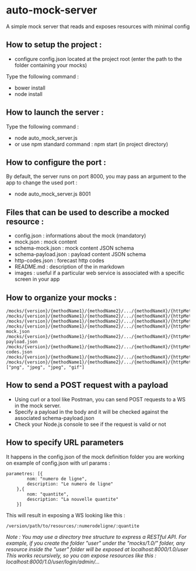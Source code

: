 # auto-mock-server
A simple mock server that reads and exposes resources with minimal config

## How to setup the project :
* configure config.json located at the project root (enter the path to the folder containing your mocks)

Type the following command :
* bower install
* node install

## How to launch the server :
Type the following command :
* node auto_mock_server.js
* or use npm standard command : npm start (in project directory)

## How to configure the port :
By default, the server runs on port 8000, you may pass an argument to the app to change the used port :
* node auto_mock_server.js 8001

## Files that can be used to describe a mocked resource :
* config.json : informations about the mock (mandatory)
* mock.json : mock content
* schema-mock.json : mock content JSON schema
* schema-payload.json : payload content JSON schema
* http-codes.json : forecast http codes
* README.md : description of the in markdown
* images : useful if a particular web service is associated with a specific screen in your app

## How to organize your mocks :
```
/mocks/{version}/{methodName1}/{methodName2}/.../{methodNameX}/{httpMethod}
/mocks/{version}/{methodName1}/{methodName2}/.../{methodNameX}/{httpMethod}/config.json
/mocks/{version}/{methodName1}/{methodName2}/.../{methodNameX}/{httpMethod}/mock.json
/mocks/{version}/{methodName1}/{methodName2}/.../{methodNameX}/{httpMethod}/schema-mock.json
/mocks/{version}/{methodName1}/{methodName2}/.../{methodNameX}/{httpMethod}/schema-payload.json
/mocks/{version}/{methodName1}/{methodName2}/.../{methodNameX}/{httpMethod}/http-codes.json
/mocks/{version}/{methodName1}/{methodName2}/.../{methodNameX}/{httpMethod}/README.md
/mocks/{version}/{methodName1}/{methodName2}/.../{methodNameX}/{httpMethod}/{image}.["png", "jpeg", "jpeg", "gif"]
```
## How to send a POST request with a payload
* Using curl or a tool like Postman, you can send POST requests to a WS in the mock server.
* Specify a payload in the body and it will be checked against the associated schema-payload.json
* Check your Node.js console to see if the request is valid or not

## How to specify URL parameters
It happens in the config.json of the mock definition folder you are working on
example of config.json with url params :

    parametres: [{
            nom: "numero de ligne",
            description: "Le numero de ligne"
        },{
            nom: "quantite",
            description: "La nouvelle quantite"
        }]

This will result in exposing a WS looking like this :
    
    /version/path/to/resources/:numerodeligne/:quantite

*Note :
You may use a directory tree structure to express a RESTful API. For example, if you create the folder "user" under the "mocks/1.0/" folder,
any resource inside the "user" folder will be exposed at localhost:8000/1.0/user
This works recursively, so you can expose resources like this :
localhost:8000/1.0/user/login/admin/...*
